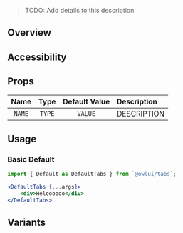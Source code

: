 > TODO: Add details to this description

## Overview

## Accessibility

## Props

|     Name     |              Type               | Default Value | Description                                                         |
| :----------: | :-----------------------------: | :-----------: | :------------------------------------------------------------------ |
| `NAME` | `TYPE` |   `VALUE`   | DESCRIPTION |

## Usage

### Basic Default

```jsx
import { Default as DefaultTabs } from `@owlui/tabs`;

<DefaultTabs {...args}>
    <div>Heloooooo</div>
</DefaultTabs>
```

## Variants